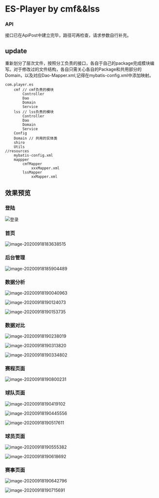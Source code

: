 # ES-Player by cmf&&lss

### API

接口已在ApiPost中建立完毕，路径可再检查，请求参数自行补充。

## update

重新划分了层次文件，按照分工负责的接口，各自于自己的package完成模块编写。对于修改过的文件结构，各自只需关心各自的Package和共用部分的Domain，以及对应Dao-Mapper.xml,记得在mybatis-config.xml中添加映射。

```
com.player.es
	cmf // cmf负责的模块
		Controller
		Dao
		Domain
		Service
	lss // lss负责的模块
		Controller
		Dao
		Domain
		Service
	Config  
	Domain // 共用的实体类
	shiro
	Utils 
//resources
	mybatis-config.xml
	mappper
		cmfMapper
			xxxMapper.xml
		lssMapper
			xxMapper.xml
```



## 效果预览

### 登陆

![登录](https://es-1301702299.cos.ap-nanjing.myqcloud.com/es/%E7%99%BB%E5%BD%95.png)



### 首页

![image-20200918183638515](https://es-1301702299.cos.ap-nanjing.myqcloud.com/es/%E9%A6%96%E9%A1%B5.png)



### 后台管理

![image-20200918185904489](https://es-1301702299.cos.ap-nanjing.myqcloud.com/es/%E5%90%8E%E5%8F%B0%E7%AE%A1%E7%90%86-%E8%B5%9B%E4%BA%8B%E7%AE%A1%E7%90%86.png)



### 数据分析

![image-20200918190040963](https://es-1301702299.cos.ap-nanjing.myqcloud.com/es/ans1.png)

![image-20200918190124073](https://es-1301702299.cos.ap-nanjing.myqcloud.com/es/ans2.png)

![image-20200918190153735](https://es-1301702299.cos.ap-nanjing.myqcloud.com/es/ans3.png)



### 数据对比

![image-20200918190238019](https://es-1301702299.cos.ap-nanjing.myqcloud.com/es/cmp1.png)

![image-20200918190313820](https://es-1301702299.cos.ap-nanjing.myqcloud.com/es/cmp2.png)

![image-20200918190334802](https://es-1301702299.cos.ap-nanjing.myqcloud.com/es/cmp3.png)



### 赛程页面

![image-20200918190800231](https://es-1301702299.cos.ap-nanjing.myqcloud.com/es/%E8%B5%9B%E4%BA%8B%E4%B8%AD%E5%BF%83.png)



### 球队页面

![image-20200918190419102](https://es-1301702299.cos.ap-nanjing.myqcloud.com/es/tm1.png)

![image-20200918190445556](https://es-1301702299.cos.ap-nanjing.myqcloud.com/es/tm2.png)

![image-20200918190517611](https://es-1301702299.cos.ap-nanjing.myqcloud.com/es/tm3.png)



### 球员页面

![image-20200918190555382](https://es-1301702299.cos.ap-nanjing.myqcloud.com/es/pl1.png)

![image-20200918190618692](https://es-1301702299.cos.ap-nanjing.myqcloud.com/es/pl2.png)



### 赛事页面

![image-20200918190642796](https://es-1301702299.cos.ap-nanjing.myqcloud.com/es/mt1.png)

![image-20200918190715691](https://es-1301702299.cos.ap-nanjing.myqcloud.com/es/mt2.png)